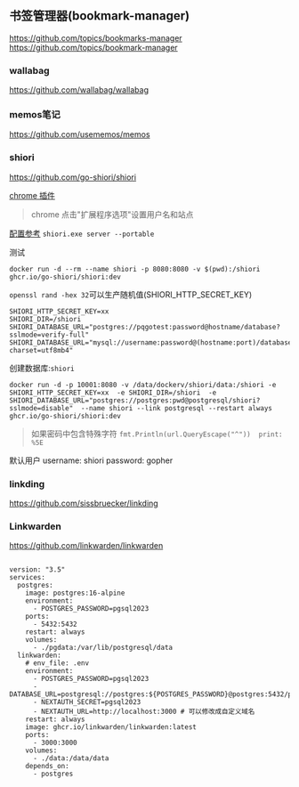 ## 书签管理器(bookmark-manager)

https://github.com/topics/bookmarks-manager
https://github.com/topics/bookmark-manager

### wallabag
https://github.com/wallabag/wallabag 

### memos笔记
https://github.com/usememos/memos

### shiori
https://github.com/go-shiori/shiori

[chrome 插件](https://github.com/go-shiori/shiori-web-ext)
> chrome 点击"扩展程序选项"设置用户名和站点


[配置参考](https://github.com/go-shiori/shiori/blob/master/docs/Configuration.md)
`shiori.exe server --portable`

测试
```
docker run -d --rm --name shiori -p 8080:8080 -v $(pwd):/shiori ghcr.io/go-shiori/shiori:dev
```
`openssl rand -hex 32`可以生产随机值(SHIORI_HTTP_SECRET_KEY)
```
SHIORI_HTTP_SECRET_KEY=xx
SHIORI_DIR=/shiori
SHIORI_DATABASE_URL="postgres://pqgotest:password@hostname/database?sslmode=verify-full"
SHIORI_DATABASE_URL="mysql://username:password@(hostname:port)/database?charset=utf8mb4"
```

创建数据库:`shiori`
```
docker run -d -p 10001:8080 -v /data/dockerv/shiori/data:/shiori -e SHIORI_HTTP_SECRET_KEY=xx  -e SHIORI_DIR=/shiori  -e SHIORI_DATABASE_URL="postgres://postgres:pwd@postgresql/shiori?sslmode=disable"  --name shiori --link postgresql --restart always ghcr.io/go-shiori/shiori:dev
```

> 如果密码中包含特殊字符 `fmt.Println(url.QueryEscape("^"))  print: %5E`


默认用户
username: shiori
password: gopher



### linkding
https://github.com/sissbruecker/linkding
### Linkwarden
https://github.com/linkwarden/linkwarden

```

version: "3.5"
services:
  postgres:
    image: postgres:16-alpine
    environment:
      - POSTGRES_PASSWORD=pgsql2023
    ports:
      - 5432:5432
    restart: always
    volumes:
      - ./pgdata:/var/lib/postgresql/data
  linkwarden:
    # env_file: .env
    environment:
      - POSTGRES_PASSWORD=pgsql2023
      - DATABASE_URL=postgresql://postgres:${POSTGRES_PASSWORD}@postgres:5432/postgres
      - NEXTAUTH_SECRET=pgsql2023
      - NEXTAUTH_URL=http://localhost:3000 # 可以修改成自定义域名
    restart: always
    image: ghcr.io/linkwarden/linkwarden:latest
    ports:
      - 3000:3000
    volumes:
      - ./data:/data/data
    depends_on:
      - postgres

```